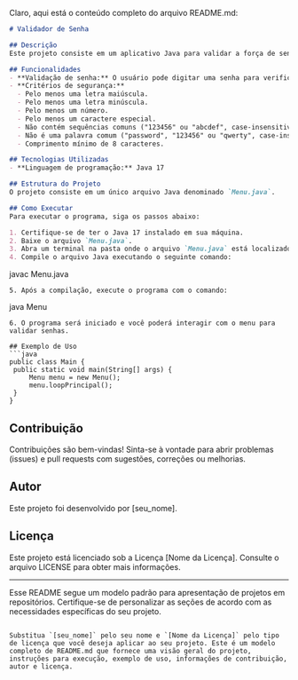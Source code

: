 Claro, aqui está o conteúdo completo do arquivo README.md:

```markdown
# Validador de Senha

## Descrição
Este projeto consiste em um aplicativo Java para validar a força de senhas digitadas pelo usuário de acordo com critérios de segurança pré-definidos. Ele oferece um menu simples onde o usuário pode escolher a opção de validar uma senha ou sair do programa.

## Funcionalidades
- **Validação de senha:** O usuário pode digitar uma senha para verificar se ela atende aos critérios de segurança estabelecidos.
- **Critérios de segurança:**
  - Pelo menos uma letra maiúscula.
  - Pelo menos uma letra minúscula.
  - Pelo menos um número.
  - Pelo menos um caractere especial.
  - Não contém sequências comuns ("123456" ou "abcdef", case-insensitive).
  - Não é uma palavra comum ("password", "123456" ou "qwerty", case-insensitive).
  - Comprimento mínimo de 8 caracteres.

## Tecnologias Utilizadas
- **Linguagem de programação:** Java 17

## Estrutura do Projeto
O projeto consiste em um único arquivo Java denominado `Menu.java`.

## Como Executar
Para executar o programa, siga os passos abaixo:

1. Certifique-se de ter o Java 17 instalado em sua máquina.
2. Baixe o arquivo `Menu.java`.
3. Abra um terminal na pasta onde o arquivo `Menu.java` está localizado.
4. Compile o arquivo Java executando o seguinte comando:
   ```
   javac Menu.java
   ```
5. Após a compilação, execute o programa com o comando:
   ```
   java Menu
   ```
6. O programa será iniciado e você poderá interagir com o menu para validar senhas.

## Exemplo de Uso
```java
public class Main {
    public static void main(String[] args) {
        Menu menu = new Menu();
        menu.loopPrincipal();
    }
}
```

## Contribuição
Contribuições são bem-vindas! Sinta-se à vontade para abrir problemas (issues) e pull requests com sugestões, correções ou melhorias.

## Autor
Este projeto foi desenvolvido por [seu_nome].

## Licença
Este projeto está licenciado sob a Licença [Nome da Licença]. Consulte o arquivo LICENSE para obter mais informações.

---

Esse README segue um modelo padrão para apresentação de projetos em repositórios. Certifique-se de personalizar as seções de acordo com as necessidades específicas do seu projeto.
```

Substitua `[seu_nome]` pelo seu nome e `[Nome da Licença]` pelo tipo de licença que você deseja aplicar ao seu projeto. Este é um modelo completo de README.md que fornece uma visão geral do projeto, instruções para execução, exemplo de uso, informações de contribuição, autor e licença.
